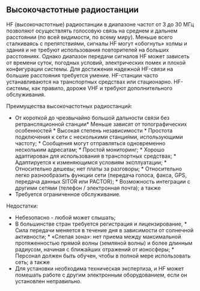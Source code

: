 [Title]: # (Высокочастотные радиостанции)
[Order]: # (7)

## Высокочастотные радиостанции

HF (высокочастотные) радиостанции в диапазоне частот от 3 до 30 МГц позволяют осуществлять голосовую связь на среднем и дальнем расстоянии (по всей видимости, по всему миру). Меньше всего сталкиваясь с препятствиями, сигналы HF могут «обогнуть» холмы и здания и не требуют использования повторителей на больших расстояниях. Однако диапазон передачи сигналов HF может зависеть от времени суток, погодных условий, электрических помех и плохой конфигурации системы. Для достижения надежной HF-связи на большие расстояния требуется умение. HF-станции часто устанавливаются на транспортных средствах или стационарно. HF-системы, как правило, дороже VHF и требуют дополнительного обслуживания. 

Преимущества высокочастотных радиостанций: 

* От короткой до чрезвычайно большой дальности связи без ретрансляционной станции* Меньше зависят от топографических особенностей * Высокая степень независимости * Простота подключения к сети с несколькими станциями, использующими частоту; * Сообщения могут отправляться одновременно нескольким адресатам; * Простой мониторинг; * Хорошо адаптирован для использования в транспортных средствах; * Адаптируется к изменяющимся условиям эксплуатации; * Относительно дешевы; нет платы за разговоры; * Относительно легко разнообразить функции сети (передача голоса, факса, GPS, передача данных SITOR или PACTOR); * Возможность интеграции с другими сетями (телефон / электронная почта); а также
* Требуется ограниченное обслуживание.

Недостатки: 

* Небезопасно - любой может слышать;
*  В большинстве стран требуется регистрация и лицензирование, * Сила передачи меняется в течение дня в зависимости от солнечной активности; * «Слепая зона»: нет приема между максимальной протяженностью прямой волны (земляной волны) и более длинным радиусом, начиная с ближайших отражений от ионосферы; * Персонал должен быть обучен, чтобы в полной мере использовать сеть; а также
* Для установки необходима техническая экспертиза, и HF может помешать работе с другим электронным оборудованием, если он установлен неправильно.